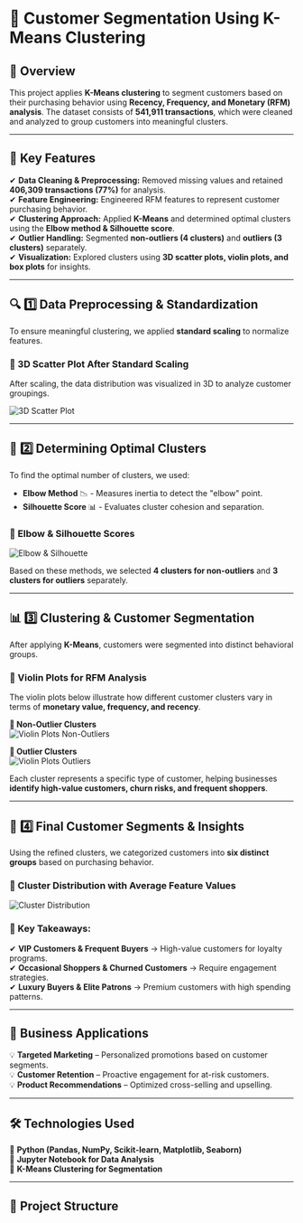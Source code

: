 # 🛒 Customer Segmentation Using K-Means Clustering  

## 📌 Overview  
This project applies **K-Means clustering** to segment customers based on their purchasing behavior using **Recency, Frequency, and Monetary (RFM) analysis**. The dataset consists of **541,911 transactions**, which were cleaned and analyzed to group customers into meaningful clusters.

---

## 🚀 Key Features  
✔ **Data Cleaning & Preprocessing:** Removed missing values and retained **406,309 transactions (77%)** for analysis.  
✔ **Feature Engineering:** Engineered RFM features to represent customer purchasing behavior.  
✔ **Clustering Approach:** Applied **K-Means** and determined optimal clusters using the **Elbow method & Silhouette score**.  
✔ **Outlier Handling:** Segmented **non-outliers (4 clusters)** and **outliers (3 clusters)** separately.  
✔ **Visualization:** Explored clusters using **3D scatter plots, violin plots, and box plots** for insights.  

---

## 🔍 1️⃣ Data Preprocessing & Standardization  
To ensure meaningful clustering, we applied **standard scaling** to normalize features.  

### 📌 3D Scatter Plot After Standard Scaling  
After scaling, the data distribution was visualized in 3D to analyze customer groupings.  

![3D Scatter Plot](plots/3Dplot.png)  

---

## 🔢 2️⃣ Determining Optimal Clusters  
To find the optimal number of clusters, we used:  
- **Elbow Method** 📉 - Measures inertia to detect the "elbow" point.  
- **Silhouette Score** 📊 - Evaluates cluster cohesion and separation.  

### 📌 Elbow & Silhouette Scores  
![Elbow & Silhouette](plots/elbow:silhouette.png)  

Based on these methods, we selected **4 clusters for non-outliers** and **3 clusters for outliers** separately.

---

## 📊 3️⃣ Clustering & Customer Segmentation  
After applying **K-Means**, customers were segmented into distinct behavioral groups.  

### 📌 Violin Plots for RFM Analysis  
The violin plots below illustrate how different customer clusters vary in terms of **monetary value, frequency, and recency**.  

**📍 Non-Outlier Clusters**  
![Violin Plots Non-Outliers](plots/non_outlier_violin.png)  

**📍 Outlier Clusters**  
![Violin Plots Outliers](plots/Outlier_Violin_Plot.png)  

Each cluster represents a specific type of customer, helping businesses **identify high-value customers, churn risks, and frequent shoppers**.  

---

## 📌 4️⃣ Final Customer Segments & Insights  
Using the refined clusters, we categorized customers into **six distinct groups** based on purchasing behavior.  

### 📌 Cluster Distribution with Average Feature Values  
![Cluster Distribution](plots/ClusterDistribution.png)  

### 🔹 Key Takeaways:  
✔ **VIP Customers & Frequent Buyers** → High-value customers for loyalty programs.  
✔ **Occasional Shoppers & Churned Customers** → Require engagement strategies.  
✔ **Luxury Buyers & Elite Patrons** → Premium customers with high spending patterns.  

---

## 🎯 Business Applications  
💡 **Targeted Marketing** – Personalized promotions based on customer segments.  
💡 **Customer Retention** – Proactive engagement for at-risk customers.  
💡 **Product Recommendations** – Optimized cross-selling and upselling.  

---

## 🛠 Technologies Used  
🔹 **Python (Pandas, NumPy, Scikit-learn, Matplotlib, Seaborn)**  
🔹 **Jupyter Notebook for Data Analysis**  
🔹 **K-Means Clustering for Segmentation**  

---

## 📂 Project Structure  
